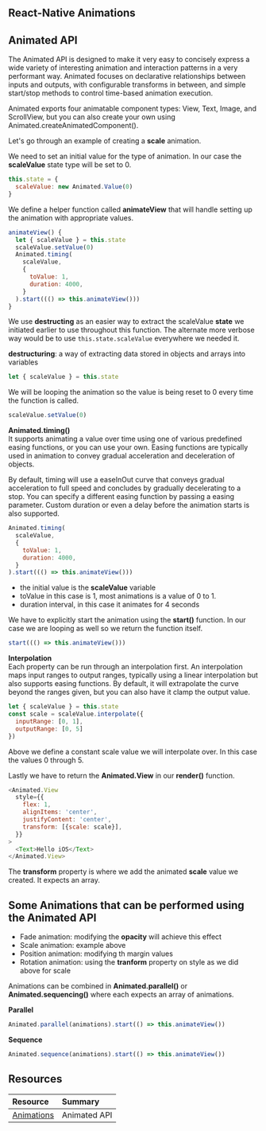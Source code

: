 
## React-Native Animations 

## Animated API 

The Animated API is designed to make it very easy to concisely express a wide variety of interesting animation and interaction patterns in a very performant way. Animated focuses on declarative relationships between inputs and outputs, with configurable transforms in between, and simple start/stop methods to control time-based animation execution.

Animated exports four animatable component types: View, Text, Image, and ScrollView, but you can also create your own using Animated.createAnimatedComponent().

Let's go through an example of creating a **scale** animation. 

We need to set an initial value for the type of animation. In our case the **scaleValue** state type will be set to 0. 

```javascript 
this.state = {
  scaleValue: new Animated.Value(0)
}
```

We define a helper function called **animateView** that will handle setting up the animation with appropriate values. 

```javascript 
animateView() {
  let { scaleValue } = this.state 
  scaleValue.setValue(0)
  Animated.timing(
    scaleValue, 
    {
      toValue: 1, 
      duration: 4000, 
    }
  ).start((() => this.animateView())) 
}
```

We use **destructing** as an easier way to extract the scaleValue **state** we initiated earlier to use throughout this function. The alternate more verbose way would be to use ```this.state.scaleValue``` everywhere we needed it. 

**destructuring**: a way of extracting data stored in objects and arrays into variables

```javascript 
let { scaleValue } = this.state
```

We will be looping the animation so the value is being reset to 0 every time the function is called. 

```javascript 
scaleValue.setValue(0)
```

**Animated.timing()**  
It supports animating a value over time using one of various predefined easing functions, or you can use your own. Easing functions are typically used in animation to convey gradual acceleration and deceleration of objects.

By default, timing will use a easeInOut curve that conveys gradual acceleration to full speed and concludes by gradually decelerating to a stop. You can specify a different easing function by passing a easing parameter. Custom duration or even a delay before the animation starts is also supported.

```javascript 
Animated.timing(
  scaleValue, 
  {
    toValue: 1, 
    duration: 4000, 
  }
).start((() => this.animateView())) 
```
* the initial value is the **scaleValue** variable 
* toValue in this case is 1, most animations is a value of 0 to 1. 
* duration interval, in this case it animates for 4 seconds

We have to explicitly start the animation using the **start()** function. In our case we are looping as well so we return the function itself. 

```javascript 
start((() => this.animateView())) 
```

**Interpolation**   
Each property can be run through an interpolation first. An interpolation maps input ranges to output ranges, typically using a linear interpolation but also supports easing functions. By default, it will extrapolate the curve beyond the ranges given, but you can also have it clamp the output value.

```javascript 
let { scaleValue } = this.state 
const scale = scaleValue.interpolate({
  inputRange: [0, 1], 
  outputRange: [0, 5]
})
```

Above we define a constant scale value we will interpolate over. In this case the values 0 through 5. 

Lastly we have to return the **Animated.View** in our **render()** function. 

```javascript 
<Animated.View
  style={{
    flex: 1, 
    alignItems: 'center',
    justifyContent: 'center',
    transform: [{scale: scale}],
  }}
>
  <Text>Hello iOS</Text>
</Animated.View>
```

The **transform** property is where we add the animated **scale** value we created. It expects an array.  

## Some Animations that can be performed using the Animated API

* Fade animation: modifying the **opacity** will achieve this effect 
* Scale animation: example above 
* Position animation: modifying th margin values
* Rotation animation: using the **tranform** property on style as we did above for scale

Animations can be combined in **Animated.parallel()** or **Animated.sequencing()** where each expects an array of animations.

**Parallel**  
```javascript 
Animated.parallel(animations).start(() => this.animateView()) 
```

**Sequence**  
```javascript 
Animated.sequence(animations).start(() => this.animateView()) 
```

## Resources 

| Resource | Summary |
|:------|:------|
| [Animations](https://facebook.github.io/react-native/docs/animations.html) | Animated API |
